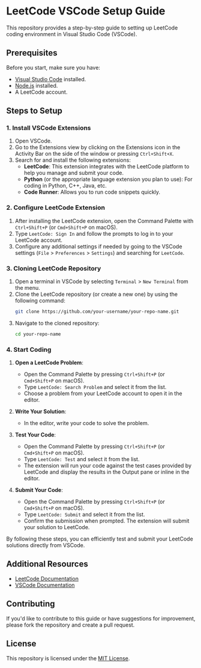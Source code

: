 # LeetCode VSCode Setup Guide

This repository provides a step-by-step guide to setting up LeetCode coding environment in Visual Studio Code (VSCode).

## Prerequisites

Before you start, make sure you have:
- [Visual Studio Code](https://code.visualstudio.com/) installed.
- [Node.js](https://nodejs.org/) installed.
- A LeetCode account.

## Steps to Setup

### 1. Install VSCode Extensions

1. Open VSCode.
2. Go to the Extensions view by clicking on the Extensions icon in the Activity Bar on the side of the window or pressing `Ctrl+Shift+X`.
3. Search for and install the following extensions:
   - **LeetCode**: This extension integrates with the LeetCode platform to help you manage and submit your code.
   - **Python** (or the appropriate language extension you plan to use): For coding in Python, C++, Java, etc.
   - **Code Runner**: Allows you to run code snippets quickly.

### 2. Configure LeetCode Extension

1. After installing the LeetCode extension, open the Command Palette with `Ctrl+Shift+P` (or `Cmd+Shift+P` on macOS).
2. Type `LeetCode: Sign In` and follow the prompts to log in to your LeetCode account.
3. Configure any additional settings if needed by going to the VSCode settings (`File` > `Preferences` > `Settings`) and searching for `LeetCode`.

### 3. Cloning LeetCode Repository

1. Open a terminal in VSCode by selecting `Terminal` > `New Terminal` from the menu.
2. Clone the LeetCode repository (or create a new one) by using the following command:
   ```sh
   git clone https://github.com/your-username/your-repo-name.git
   ```
3. Navigate to the cloned repository:
   ```sh
   cd your-repo-name
   ```

### 4. Start Coding

1. **Open a LeetCode Problem**:
   - Open the Command Palette by pressing `Ctrl+Shift+P` (or `Cmd+Shift+P` on macOS).
   - Type `LeetCode: Search Problem` and select it from the list.
   - Choose a problem from your LeetCode account to open it in the editor.

2. **Write Your Solution**:
   - In the editor, write your code to solve the problem.

3. **Test Your Code**:
   - Open the Command Palette by pressing `Ctrl+Shift+P` (or `Cmd+Shift+P` on macOS).
   - Type `LeetCode: Test` and select it from the list.
   - The extension will run your code against the test cases provided by LeetCode and display the results in the Output pane or inline in the editor.

4. **Submit Your Code**:
   - Open the Command Palette by pressing `Ctrl+Shift+P` (or `Cmd+Shift+P` on macOS).
   - Type `LeetCode: Submit` and select it from the list.
   - Confirm the submission when prompted. The extension will submit your solution to LeetCode.

By following these steps, you can efficiently test and submit your LeetCode solutions directly from VSCode.


## Additional Resources

- [LeetCode Documentation](https://leetcode.com/)
- [VSCode Documentation](https://code.visualstudio.com/docs)

## Contributing

If you'd like to contribute to this guide or have suggestions for improvement, please fork the repository and create a pull request.

## License

This repository is licensed under the [MIT License](LICENSE).
```
